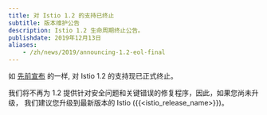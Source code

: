 ```yaml
---
title: 对 Istio 1.2 的支持已终止
subtitle: 版本维护公告
description: Istio 1.2 生命周期终止公告。
publishdate: 2019年12月13日
aliases:
    - /zh/news/2019/announcing-1.2-eol-final
---
```


如 [先前宣布](/zh/news/support/announcing-1.2-eol/) 的一样, 对 Istio 1.2 的支持现已正式终止。

我们将不再为 1.2 提供针对安全问题和关键错误的修复程序，因此，如果您尚未升级，
我们建议您升级到最新版本的 Istio ({{<istio_release_name>}})。